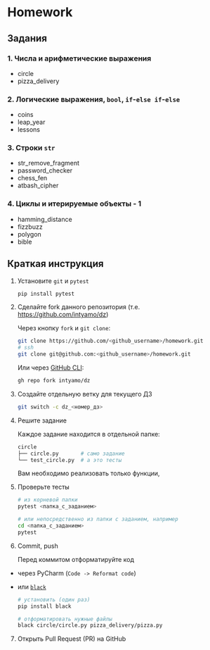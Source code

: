 # Homework

## Задания

### 1. Числа и арифметические выражения

- circle
- pizza_delivery

### 2. Логические выражения, `bool`, `if`-`else if`-`else`

- coins
- leap_year
- lessons

### 3. Строки `str`

- str_remove_fragment
- password_checker
- chess_fen
- atbash_cipher

### 4. Циклы и итерируемые объекты - 1

- hamming_distance
- fizzbuzz
- polygon
- bible

## Краткая инструкция

1. Установите `git` и `pytest`

    ```sh
    pip install pytest
    ```

2. Сделайте fork данного репозитория (т.е. https://github.com/intyamo/dz)

   Через кнопку `fork` и `git clone`:

    ```sh
    git clone https://github.com/<github_username>/homework.git
    # ssh
    git clone git@github.com:<github_username>/homework.git
    ```

   Или через [GitHub CLI](https://github.com/cli/cli#installation):

    ```sh
    gh repo fork intyamo/dz
    ```

3. Создайте отдельную ветку для текущего ДЗ

    ```sh
    git switch -c dz_<номер_дз>
    ```

4. Решите задание

   Каждое задание находится в отдельной папке:

    ```sh
    circle
    ├── circle.py       # само задание
    └── test_circle.py  # а это тесты
    ```

   Вам необходимо реализовать только функции,

5. Проверьте тесты

    ```sh
    # из корневой папки
    pytest <папка_с_заданием>

    # или непосредственно из папки с заданием, например
    cd <папка_с_заданием>
    pytest
    ```

6. Commit, push

   Перед коммитом отформатируйте код

  - через PyCharm (`Code -> Reformat code`)
  - или [`black`](https://github.com/psf/black)

    ```sh
    # установить (один раз)
    pip install black

    # отформатировать нужные файлы
    black circle/circle.py pizza_delivery/pizza.py
    ```

7. Открыть Pull Request (PR) на GitHub
